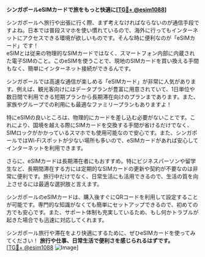 **シンガポールeSIMカードで旅をもっと快適に[[TG💪+ @esim1088](https://t.me/s/esim1088)]**

シンガポールへ旅行や出張に行く際、まず考えなければならないのが通信手段ですよね。日本では普段スマホを使い慣れているので、海外に行ってもインターネットにアクセスできる環境が欲しいものです。そんな時に便利なのが「eSIMカード」です！  
eSIMとは従来の物理的なSIMカードではなく、スマートフォン内部に内蔵された電子SIMのこと。このeSIMを使うことで、現地のSIMカードを買い換える手間もなく、簡単にインターネット接続ができるんです。

シンガポールでは高速な通信が楽しめる「eSIMカード」が非常に人気があります。例えば、観光客向けにはデータプランが豊富に用意されていて、1日単位や数日間で利用できる短期プランから長期滞在向けのプランまであります。また、家族やグループでの利用にも最適なファミリープランもありますよ！

特にeSIMの良いところは、物理的にカードを差し込む必要がないことです。これにより、国境を越える際にSIMカードを交換する手間が省けるだけでなく、SIMロックがかかっているスマホでも使用可能なので安心です。また、シンガポールではWi-Fiスポットが少ない場所も多いので、eSIMカードがあれば安心してインターネットを利用できます。

さらに、eSIMカードは長期滞在者にもおすすめ。特にビジネスパーソンや留学生など、長期間滞在する方には定期的なSIMカードの更新や契約が不要なのは非常に便利です。旅行中だけでなく、日常生活にも活用できるので、生活の質を向上させるには最適な選択肢と言えます。

シンガポールのeSIMカードは、購入後すぐにQRコードを利用して設定することが可能です。専門的な知識がなくても簡単にセットアップできるので、初めての方でも安心です。また、サポート体制も充実しているため、もし何かトラブルが起きた場合でも迅速に対応してくれます。

シンガポール旅行や滞在をより快適にするために、ぜひeSIMカードを使ってみてください！ **旅行や仕事、日常生活で便利さを感じられるはずです。**  
[[TG💪+ @esim1088](https://t.me/s/esim1088) ![Image](https://i.postimg.cc/Y0z9fWf4/image.png)]